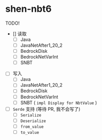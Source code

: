 # shen-nbt6

TODO!

- [] 读取
  - [ ] Java
  - [ ] JavaNetAfter1_20_2
  - [ ] BedrockDisk
  - [ ] BedrockNetVarInt
  - [ ] SNBT
- [ ] 写入
  - [ ] Java
  - [ ] JavaNetAfter1_20_2
  - [ ] BedrockDisk
  - [ ] BedrockNetVarInt
  - [ ] SNBT ( `impl Display for NbtValue` )

- [ ] `Serde` 支持 (等待 PR, 我不会写了)
  - [ ] `Serialize`
  - [ ] `Deserialize`
  - [ ] `from_value`
  - [ ] `to_value`
